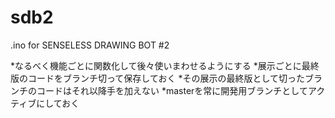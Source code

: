 sdb2
====

.ino for SENSELESS DRAWING BOT #2

*なるべく機能ごとに関数化して後々使いまわせるようにする
*展示ごとに最終版のコードをブランチ切って保存しておく
*その展示の最終版として切ったブランチのコードはそれ以降手を加えない
*masterを常に開発用ブランチとしてアクティブにしておく